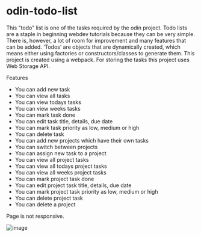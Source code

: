# odin-todo-list

This "todo" list is one of the tasks required by the odin project. Todo lists are a staple in beginning 
webdev tutorials because they can be very simple. There is, however, a lot of room for improvement and 
many features that can be added. ‘Todos’ are objects that are dynamically created, which 
means either using factories or constructors/classes to generate them. This project is created using 
a webpack. For storing the tasks this project uses Web Storage API. 

Features
  - You can add new task
  - You can view all tasks
  - You can view todays tasks
  - You can view weeks tasks
  - You can mark task done
  - You can edit task title, details, due date 
  - You can mark task priority as low, medium or high
  - You can delete task
  - You can add new projects which have their own tasks
  - You can switch between projects
  - You can assign new task to a project 
  - You can view all project tasks
  - You can view all todays project tasks
  - You can view all weeks project tasks
  - You can mark project task done
  - You can edit project task title, details, due date
  - You can mark project task priority as low, medium or high
  - You can delete project task
  - You can delete a project 
 
 Page is not responsive.
 
 ![image](https://github.com/makask/odin-todo-list/assets/16080688/726e42e2-f4be-4eb9-bedb-7259c1612ccd)
